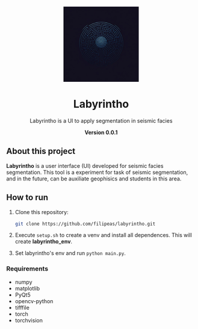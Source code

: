 <p align="center">
  <img src="src/assets/logo.jpeg" alt="Labyrintho Logo" width="200" />
</p>

<h1 align="center">Labyrintho</h1>

<p align="center">
  Labyrintho is a UI to apply segmentation in seismic facies
</p>
<p align="center">
  <strong>Version 0.0.1</strong>
</p>

## About this project

**Labyrintho** is a user interface (UI) developed for seismic facies segmentation. This tool is a experiment for task of seismic segmentation, and in the future, can be auxiliate geophisics and students in this area.

## How to run
1. Clone this repository:
   ```bash
   git clone https://github.com/filipeas/labyrintho.git

2. Execute ``` setup.sh ``` to create a venv and install all dependences. This will create **labyrintho_env**.

3. Set labyrintho's env and run ``` python main.py ```.

### Requirements
- numpy
- matplotlib
- PyQt5
- opencv-python
- tifffile
- torch
- torchvision